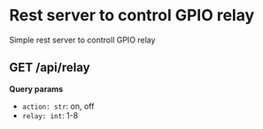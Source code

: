# Rest server to control GPIO relay

Simple rest server to controll GPIO relay

## GET /api/relay

**Query params**

- `action: str`: on, off
- `relay: int`: 1-8
